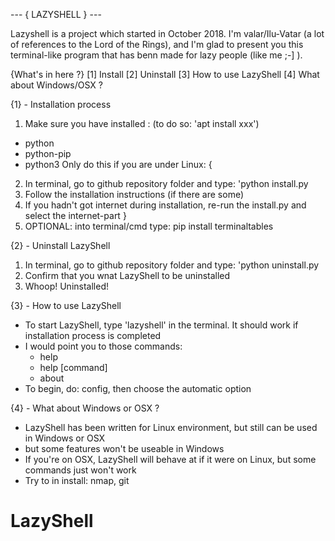  --- { LAZYSHELL } ---
 
Lazyshell is a project which started in October 2018.
I'm valar/Ilu-Vatar (a lot of references to the Lord of the Rings),
and I'm glad to present you this terminal-like program that has benn made
for lazy people (like me ;-] ).


 {What's in here ?}
[1] Install
[2] Uninstall
[3] How to use LazyShell
[4] What about Windows/OSX ?

{1} - Installation process
 1. Make sure you have installed :  (to do so: 'apt install xxx')
   - python
   - python-pip
   - python3
	Only do this if you are under Linux: {
 2. In terminal, go to github repository folder and type: 'python install.py
 3. Follow the installation instructions (if there are some)
 4. If you hadn't got internet during installation, re-run the install.py and select the internet-part
	}
 5. OPTIONAL: into terminal/cmd type: pip install terminaltables


{2} - Uninstall LazyShell
 1. In terminal, go to github repository folder and type: 'python uninstall.py
 2. Confirm that you wnat LazyShell to be uninstalled
 3. Whoop! Uninstalled!


{3} - How to use LazyShell
 - To start LazyShell, type 'lazyshell' in the terminal. It should work if installation process is completed
 - I would point you to those commands:
   - help
   - help [command]
   - about
 - To begin, do: config, then choose the automatic option



{4} - What about Windows or OSX ?
 - LazyShell has been written for Linux environment, but still can be used in Windows or OSX
 - but some features won't be useable in Windows
 - If you're on OSX, LazyShell will behave at if it were on Linux, but some commands just won't work
 - Try to in install: nmap, git




# LazyShell
